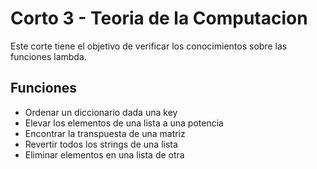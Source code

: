 # Corto 3 - Teoria de la Computacion
Este corte tiene el objetivo de verificar los conocimientos sobre las funciones lambda.

## Funciones
- Ordenar un diccionario dada una key
- Elevar los elementos de una lista a una potencia
- Encontrar la transpuesta de una matriz
- Revertir todos los strings de una lista
- Eliminar elementos en una lista de otra
